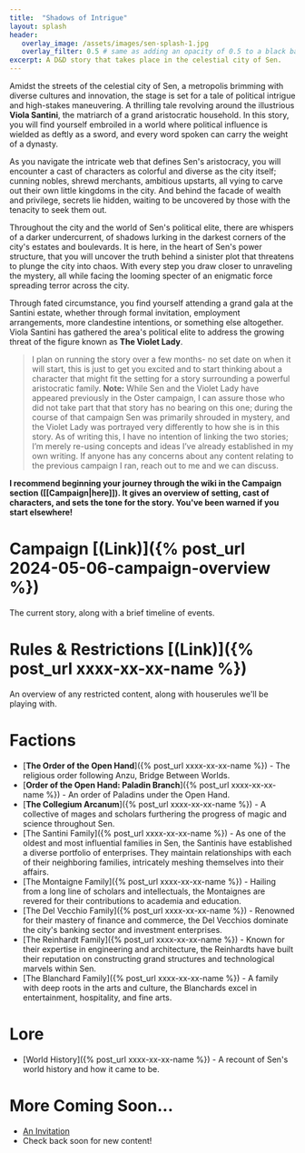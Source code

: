 ```yaml
---
title:  "Shadows of Intrigue"
layout: splash
header:
   overlay_image: /assets/images/sen-splash-1.jpg
   overlay_filter: 0.5 # same as adding an opacity of 0.5 to a black background
excerpt: A D&D story that takes place in the celestial city of Sen.
---
```


Amidst the streets of the celestial city of Sen, a metropolis brimming with diverse cultures and innovation, the stage is set for a tale of political intrigue and high-stakes maneuvering. A thrilling tale revolving around the illustrious **Viola Santini**, the matriarch of a grand aristocratic household. In this story, you will find yourself embroiled in a world where political influence is wielded as deftly as a sword, and every word spoken can carry the weight of a dynasty.

As you navigate the intricate web that defines Sen's aristocracy, you will encounter a cast of characters as colorful and diverse as the city itself; cunning nobles, shrewd merchants, ambitious upstarts, all vying to carve out their own little kingdoms in the city. And behind the facade of wealth and privilege, secrets lie hidden, waiting to be uncovered by those with the tenacity to seek them out.

Throughout the city and the world of Sen's political elite, there are whispers of a darker undercurrent, of shadows lurking in the darkest corners of the city's estates and boulevards. It is here, in the heart of Sen's power structure, that you will uncover the truth behind a sinister plot that threatens to plunge the city into chaos. With every step you draw closer to unraveling the mystery, all while facing the looming specter of an enigmatic force spreading 
terror across the city.

Through fated circumstance, you find yourself attending a grand gala at the Santini estate, whether through formal invitation, employment arrangements, more clandestine intentions, or something else altogether. Viola Santini has gathered the area's political elite to address the growing threat of the figure known as **The Violet Lady**.

> I plan on running the story over a few months- no set date on when it will start, this is just to get you excited and to start thinking about a character that might fit the setting for a story surrounding a powerful aristocratic family. **Note:** While Sen and the Violet Lady have appeared previously in the Oster campaign, I can assure those who did not take part that that story has no bearing on this one; during the course of that campaign Sen was primarily shrouded in mystery, and the Violet Lady was portrayed very differently to how she is in this story. As of writing this, I have no intention of linking the two stories; I’m merely re-using concepts and ideas I’ve already established in my own writing. If anyone has any concerns about any content relating to the previous campaign I ran, reach out to me and we can discuss.

**I recommend beginning your journey through the wiki in the Campaign
section (\[\[Campaign\|here\]\]). It gives an overview of setting, cast
of characters, and sets the tone for the story. You've been warned if
you start elsewhere!**

# **Campaign** [(Link)]({% post_url 2024-05-06-campaign-overview %})

The current story, along with a brief timeline of events.

# **Rules & Restrictions** [(Link)]({% post_url xxxx-xx-xx-name %})

An overview of any restricted content, along with houserules we'll be
playing with.

# **Factions**

-   [**The Order of the Open Hand**]({% post_url xxxx-xx-xx-name %}) -
    The religious order following Anzu, Bridge Between Worlds.
-   [**Order of the Open Hand: Paladin Branch**]({% post_url xxxx-xx-xx-name %}) - An order of Paladins under the Open Hand.
-   [**The Collegium Arcanum**]({% post_url xxxx-xx-xx-name %}) - A
    collective of mages and scholars furthering the progress of magic
    and science throughout Sen.
-   [The Santini Family]({% post_url xxxx-xx-xx-name %}) - As one of the
    oldest and most influential families in Sen, the Santinis have
    established a diverse portfolio of enterprises. They maintain
    relationships with each of their neighboring families, intricately
    meshing themselves into their affairs.
-   [The Montaigne Family]({% post_url xxxx-xx-xx-name %}) - Hailing
    from a long line of scholars and intellectuals, the Montaignes are
    revered for their contributions to academia and education.
-   [The Del Vecchio Family]({% post_url xxxx-xx-xx-name %}) -
    Renowned for their mastery of finance and commerce, the Del Vecchios
    dominate the city's banking sector and investment enterprises.
-   [The Reinhardt Family]({% post_url xxxx-xx-xx-name %}) - Known for
    their expertise in engineering and architecture, the Reinhardts have
    built their reputation on constructing grand structures and
    technological marvels within Sen.
-   [The Blanchard Family]({% post_url xxxx-xx-xx-name %}) - A family
    with deep roots in the arts and culture, the Blanchards excel in
    entertainment, hospitality, and fine arts.

# **Lore**

-   [World History]({% post_url xxxx-xx-xx-name %}) - A recount of Sen's world
    history and how it came to be.

# More Coming Soon...
- [An Invitation](https://ridleyb.github.io/the-celestial-city/2024/05/03/an-invitation.html)
- Check back soon for new content!
